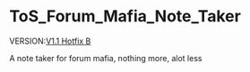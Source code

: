 ToS_Forum_Mafia_Note_Taker
==========================
VERSION:[V1.1 Hotfix B][1]

A note taker for forum mafia, nothing more, alot less

[1]: https://github.com/Coolway99/ToS_Forum_Mafia_Note_Taker/releases/tag/V1.1-Hotfix-B

